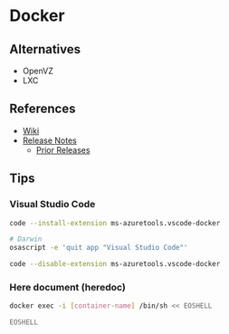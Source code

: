 # Docker

<!--
./.docker

DOCKER_REGISTRY:
DOCKER_REPOSITORY:
DOCKER_TAG:
-->

## Alternatives

- OpenVZ
- LXC

## References

- [Wiki](https://en.wikipedia.org/wiki/Docker_(software))
- [Release Notes](https://docs.docker.com/engine/release-notes/)
  - [Prior Releases](https://docs.docker.com/engine/release-notes/prior-releases/)

<!--
## Interview

https://www.youtube.com/watch?v=v9yu1uIYuoA
https://www.youtube.com/watch?v=-BW0Kk5Vj7o
-->

## Tips

### Visual Studio Code

```sh
code --install-extension ms-azuretools.vscode-docker
```

```sh
# Darwin
osascript -e 'quit app "Visual Studio Code"'

code --disable-extension ms-azuretools.vscode-docker
```

### Here document (heredoc)

```sh
docker exec -i [container-name] /bin/sh << EOSHELL

EOSHELL
```
